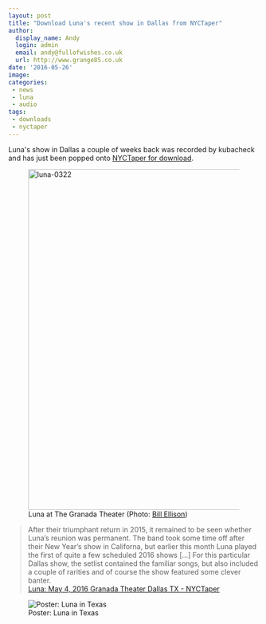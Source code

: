 ```yaml
---
layout: post
title: "Download Luna's recent show in Dallas from NYCTaper"
author:
  display_name: Andy
  login: admin
  email: andy@fullofwishes.co.uk
  url: http://www.grange85.co.uk
date: '2016-05-26'
image:
categories:
 - news
 - luna
 - audio
tags:
 - downloads
 - nyctaper
---
```

<p class="lead">Luna's show in Dallas a couple of weeks back was recorded by kubacheck and has just been popped onto <a href="http://www.nyctaper.com/2016/05/luna-may-4-2016-granada-theater-dallas-tx/">NYCTaper for download</a>.</p>
<figure><a data-flickr-embed="true"  href="https://www.flickr.com/photos/billellisonphotographer/26232518524/in/album-72157667799946551/" title="luna-0322"><img src="https://c5.staticflickr.com/8/7549/26232518524_25b7e88dd8_b.jpg" width="1024" height="684" alt="luna-0322"></a><figcaption>Luna at The Granada Theater (Photo: <a href="https://www.flickr.com/photos/billellisonphotographer/sets/72157667799946551">Bill Ellison</a>)</figcaption></figure>

<blockquote>After their triumphant return in 2015, it remained to be seen whether Luna’s reunion was permanent. The band took some time off after their New Year’s show in Californa, but earlier this month Luna played the first of quite a few scheduled 2016 shows [&hellip;] For this particular Dallas show, the setlist contained the familiar songs, but also included a couple of rarities and of course the show featured some clever banter.
<footer><a href="http://www.nyctaper.com/2016/05/luna-may-4-2016-granada-theater-dallas-tx/">Luna: May 4, 2016 Granada Theater Dallas TX - NYCTaper</a></footer>
</blockquote>

<figure class="caption aligncenter"><img src="https://media.fullofwishes.co.uk/02-luna/show_assets/2016-05/2016-05-luna-texas.jpg" alt="Poster: Luna in Texas" /><figcaption class="caption-text">Poster: Luna in Texas</figcaption></figure>




